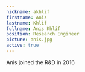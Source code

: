 ```yaml
---
nickname: akhlif
firstname: Anis
lastname: Khlif
fullname: Anis Khlif
position: Research Engineer
picture: anis.jpg
active: true
---
```

Anis joined the R&D in 2016